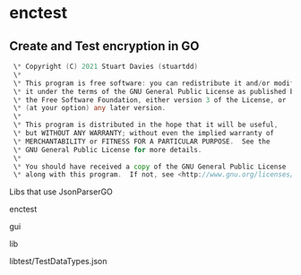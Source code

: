 # enctest

## Create and Test encryption in GO



```go
 \* Copyright (C) 2021 Stuart Davies (stuartdd)
 \*
 \* This program is free software: you can redistribute it and/or modify
 \* it under the terms of the GNU General Public License as published by
 \* the Free Software Foundation, either version 3 of the License, or
 \* (at your option) any later version.
 \*
 \* This program is distributed in the hope that it will be useful,
 \* but WITHOUT ANY WARRANTY; without even the implied warranty of
 \* MERCHANTABILITY or FITNESS FOR A PARTICULAR PURPOSE.  See the
 \* GNU General Public License for more details.
 \*
 \* You should have received a copy of the GNU General Public License
 \* along with this program.  If not, see <http://www.gnu.org/licenses/>.
```

 

Libs that use JsonParserGO

enctest

gui

lib

libtest/TestDataTypes.json

